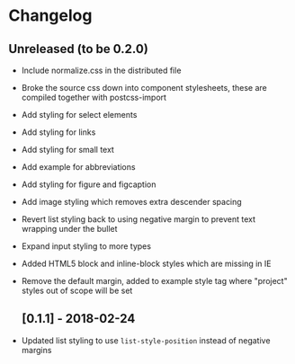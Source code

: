 # Changelog

## Unreleased (to be 0.2.0)

* Include normalize.css in the distributed file
* Broke the source css down into component stylesheets, these are compiled together with postcss-import
* Add styling for select elements
* Add styling for links
* Add styling for small text
* Add example for abbreviations
* Add styling for figure and figcaption
* Add image styling which removes extra descender spacing
* Revert list styling back to using negative margin to prevent text wrapping under the bullet
* Expand input styling to more types
* Added HTML5 block and inline-block styles which are missing in IE
* Remove the default margin, added to example style tag where "project" styles out of scope will be set

  ## [0.1.1] - 2018-02-24

* Updated list styling to use `list-style-position` instead of negative margins
